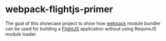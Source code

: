 webpack-flightjs-primer
=======================

The goal of this showcase project to show how <a href="http://webpack.github.io/">webpack</a> module bundler can be used for building a <a href="http://flightjs.github.io/">FlightJS</a> application without using RequireJS module loader.
